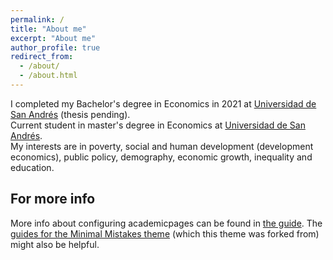```yaml
---
permalink: /
title: "About me"
excerpt: "About me"
author_profile: true
redirect_from: 
  - /about/
  - /about.html
---
```


I completed my Bachelor's degree in Economics in 2021 at [Universidad de San Andrés](www.udesa.edu.ar) (thesis pending).  
Current student in master's degree in Economics at [Universidad de San Andrés](www.udesa.edu.ar).  
My interests are in poverty, social and human development (development economics), public policy, demography, economic growth, inequality and education. 

For more info
------
More info about configuring academicpages can be found in [the guide](https://academicpages.github.io/markdown/). The [guides for the Minimal Mistakes theme](https://mmistakes.github.io/minimal-mistakes/docs/configuration/) (which this theme was forked from) might also be helpful.
